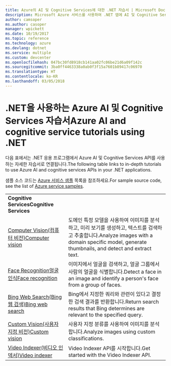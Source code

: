 ```yaml
---
title: Azure의 AI 및 Cognitive Services에 대한 .NET 자습서 | Microsoft Docs
description: Microsoft Azure 서비스를 사용하여 .NET 앱에 AI 및 Cognitive Services를 추가합니다.
author: camsoper
ms.author: casoper
manager: wpickett
ms.date: 10/19/2017
ms.topic: reference
ms.technology: azure
ms.devlang: dotnet
ms.service: multiple
ms.custom: devcenter
ms.openlocfilehash: 047bc30fd8918cb141aa02fc06be21d6a09f142c
ms.sourcegitcommit: 3ba0ff4463338a0ab0f3f15a7601b89417c06970
ms.translationtype: HT
ms.contentlocale: ko-KR
ms.lasthandoff: 03/05/2018
---
```

# <a name="azure-ai-and-cognitive-service-tutorials-using-net"></a><span data-ttu-id="3ad11-103">.NET을 사용하는 Azure AI 및 Cognitive Services 자습서</span><span class="sxs-lookup"><span data-stu-id="3ad11-103">Azure AI and cognitive service tutorials using .NET</span></span>

<span data-ttu-id="3ad11-104">다음 표에서는 .NET 응용 프로그램에서 Azure AI 및 Cognitive Services API를 사용하는 자세한 자습서로 연결됩니다.</span><span class="sxs-lookup"><span data-stu-id="3ad11-104">The following table links to in-depth tutorials to use Azure AI and cognitive services APIs in your .NET applications.</span></span> 

<span data-ttu-id="3ad11-105">샘플 소스 코드는 [Azure 서비스 샘플](https://azure.microsoft.com/resources/samples/?platform=dotnet) 목록을 참조하세요.</span><span class="sxs-lookup"><span data-stu-id="3ad11-105">For sample source code, see the list of [Azure service samples](https://azure.microsoft.com/resources/samples/?platform=dotnet).</span></span>

| | |
|---|---|
| <span data-ttu-id="3ad11-106">**Cognitive Services**</span><span class="sxs-lookup"><span data-stu-id="3ad11-106">**Cognitive Services**</span></span>| |
| <span data-ttu-id="3ad11-107">[Computer Vision(컴퓨터 비전)][1]</span><span class="sxs-lookup"><span data-stu-id="3ad11-107">[Computer vision][1]</span></span> | <span data-ttu-id="3ad11-108">도메인 특정 모델을 사용하여 이미지를 분석하고, 미리 보기를 생성하고, 텍스트를 검색하고 추출합니다.</span><span class="sxs-lookup"><span data-stu-id="3ad11-108">Analyze images with a domain specific model, generate thumbnails, and detect and extract text.</span></span> | 
| <span data-ttu-id="3ad11-109">[Face Recognition얼굴 인식][2]</span><span class="sxs-lookup"><span data-stu-id="3ad11-109">[Face recognition][2]</span></span> | <span data-ttu-id="3ad11-110">이미지에서 얼굴을 검색하고, 얼굴 그룹에서 사람의 얼굴을 식별합니다.</span><span class="sxs-lookup"><span data-stu-id="3ad11-110">Detect a face in an image and identify a person's face from a group of faces.</span></span> | 
| <span data-ttu-id="3ad11-111">[Bing Web Search(Bing 웹 검색)][3]</span><span class="sxs-lookup"><span data-stu-id="3ad11-111">[Bing web search][3]</span></span>| <span data-ttu-id="3ad11-112">Bing에서 지정한 쿼리와 관련이 있다고 결정한 검색 결과를 반환합니다.</span><span class="sxs-lookup"><span data-stu-id="3ad11-112">Return search results that Bing determines are relevant to the specified query.</span></span> |
| <span data-ttu-id="3ad11-113">[Custom Vision(사용자 지정 비전)][4]</span><span class="sxs-lookup"><span data-stu-id="3ad11-113">[Custom vision][4]</span></span> | <span data-ttu-id="3ad11-114">사용자 지정 분류를 사용하여 이미지를 분석합니다.</span><span class="sxs-lookup"><span data-stu-id="3ad11-114">Analyze images using custom classifications.</span></span> |
| <span data-ttu-id="3ad11-115">[Video Indexer(비디오 인덱서)][5]</span><span class="sxs-lookup"><span data-stu-id="3ad11-115">[Video indexer][5]</span></span> | <span data-ttu-id="3ad11-116">Video Indexer API를 시작합니다.</span><span class="sxs-lookup"><span data-stu-id="3ad11-116">Get started with the Video Indexer API.</span></span>|

[1]: /azure/cognitive-services/computer-vision/tutorials/csharptutorial
[2]: /azure/cognitive-services/face/tutorials/faceapiincsharptutorial
[3]: /azure/cognitive-services/bing-web-search/csharp-ranking-tutorial
[4]: /azure/cognitive-services/custom-vision-service/csharp-tutorial
[5]: /azure/cognitive-services/video-indexer/video-indexer-use-apis

